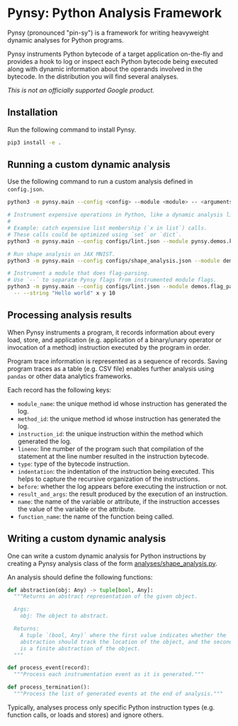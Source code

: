 # Pynsy: Python Analysis Framework

Pynsy (pronounced "pin-sy") is a framework for writing heavyweight dynamic
analyses for Python programs.

Pynsy instruments Python bytecode of a target application on-the-fly and
provides a hook to log or inspect each Python bytecode being executed along with
dynamic information about the operands involved in the bytecode. In the
distribution you will find several analyses.

*This is not an officially supported Google product.*

## Installation

Run the following command to install Pynsy.

```bash
pip3 install -e .
```

## Running a custom dynamic analysis

Use the following command to run a custom analysis defined in `config.json`.

```bash
python3 -m pynsy.main --config <config> --module <module> -- <arguments...>
```

```bash
# Instrument expensive operations in Python, like a dynamic analysis linter.
#
# Example: catch expensive list membership (`x in list`) calls.
# These calls could be optimized using `set` or `dict`.
python3 -m pynsy.main --config configs/lint.json --module pynsy.demos.key_in_list
```

```bash
# Run shape analysis on JAX MNIST.
python3 -m pynsy.main --config configs/shape_analysis.json --module demos.mnist
```

```bash
# Instrument a module that does flag-parsing.
# Use `--` to separate Pynsy flags from instrumented module flags.
python3 -m pynsy.main --config configs/lint.json --module demos.flag_parsing \
  -- --string "Hello world" x y 10
```

## Processing analysis results

When Pynsy instruments a program, it records information about every load,
store, and application (e.g. application of a binary/unary operator or
invocation of a method) instruction executed by the program in order.

Program trace information is represented as a sequence of records. Saving
program traces as a table (e.g. CSV file) enables further analysis using
`pandas` or other data analytics frameworks.

Each record has the following keys:

-   `module_name`: the unique method id whose instruction has generated the log.
-   `method_id`: the unique method id whose instruction has generated the log.
-   `instruction_id`: the unique instruction within the method which generated
    the log.
-   `lineno`: line number of the program such that compilation of the statement
    at the line number resulted in the instruction bytecode.
-   `type`: type of the bytecode instruction.
-   `indentation`: the indentation of the instruction being executed. This helps
    to capture the recursive organization of the instructions.
-   `before`: whether the log appears before executing the instruction or not.
-   `result_and_args`: the result produced by the execution of an instruction.
-   `name`: the name of the variable or attribute, if the instruction accesses
    the value of the variable or the attribute.
-   `function_name`: the name of the function being called.

## Writing a custom dynamic analysis

One can write a custom dynamic analysis for Python instructions by creating a
Pynsy analysis class of the form
[analyses/shape_analysis.py](pynsy/analyses/shape_analysis.py).

An analysis should define the following functions:

```python
def abstraction(obj: Any) -> tuple[bool, Any]:
  """Returns an abstract representation of the given object.

  Args:
    obj: The object to abstract.

  Returns:
    A tuple `(bool, Any)` where the first value indicates whether the
    abstraction should track the location of the object, and the second value
    is a finite abstraction of the object.
  """

def process_event(record):
  """Process each instrumentation event as it is generated."""

def process_termination():
  """Process the list of generated events at the end of analysis."""
```

Typically, analyses process only specific Python instruction types (e.g.
function calls, or loads and stores) and ignore others.
